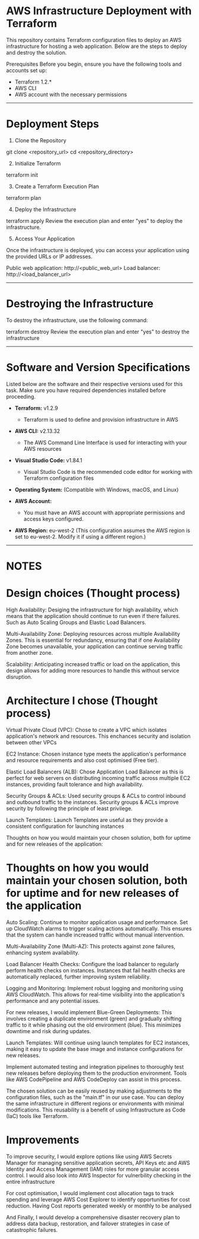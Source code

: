 # AWS Infrastructure Deployment with Terraform

This repository contains Terraform configuration files to deploy an AWS infrastructure for hosting a web application. Below are the steps to deploy and destroy the solution.

Prerequisites
Before you begin, ensure you have the following tools and accounts set up:

- Terraform 1.2.*
- AWS CLI
- AWS account with the necessary permissions

------------------------------------------------------------------------------------------------------------------------------------

# Deployment Steps

1. Clone the Repository

git clone <repository_url>
cd <repository_directory>

2. Initialize Terraform

terraform init

3. Create a Terraform Execution Plan

terraform plan

4. Deploy the Infrastructure

terraform apply
Review the execution plan and enter "yes" to deploy the infrastructure.

5. Access Your Application

Once the infrastructure is deployed, you can access your application using the provided URLs or IP addresses.

Public web application: http://<public_web_url>
Load balancer: http://<load_balancer_url>

------------------------------------------------------------------------------------------------------------------------------------

# Destroying the Infrastructure

To destroy the infrastructure, use the following command:

terraform destroy
Review the execution plan and enter "yes" to destroy the infrastructure

--------------------------------------------------------------------------------------------------------------------------------------

# Software and Version Specifications

Listed below are the software and their respective versions used for this task. Make sure you have required dependencies installed before proceeding.

- **Terraform:** v1.2.9
  - Terraform is used to define and provision infrastructure in AWS

- **AWS CLI:** v2.13.32
  - The AWS Command Line Interface is used for interacting with your AWS resources

- **Visual Studio Code:** v1.84.1
  - Visual Studio Code is the recommended code editor for working with Terraform configuration files

- **Operating System:** (Compatible with Windows, macOS, and Linux)

- **AWS Account:**
  - You must have an AWS account with appropriate permissions and access keys configured.

- **AWS Region:** eu-west-2 (This configuration assumes the AWS region is set to eu-west-2. Modify it if using a different region.)


---------------------------------------------------------------------------------------------------------------------------------------

# NOTES

# Design choices (Thought process)

High Availability: Desiging the infrastructure for high availability, which means that the application should continue to run even if there failures. Such as Auto Scaling Groups and Elastic Load Balancers.

Multi-Availability Zone: Deploying resources across multiple Availability Zones. This is essential for redundancy, ensuring that if one Availability Zone becomes unavailable, your application can continue serving traffic from another zone.

Scalability: Anticipating increased traffic or load on the application, this design allows for adding more resources to handle this without service disruption.


# Architecture I chose (Thought process)

Virtual Private Cloud (VPC): Chose to create a VPC which isolates application's network and resources. This enchances security and isolation between other VPCs

EC2 Instance: Chosen instance type meets the application's performance and resource requirements and also cost optimised (Free tier).

Elastic Load Balancers (ALB): Chose Application Load Balancer as this is perfect for web servers on distributing incoming traffic across multiple EC2 instances, providing fault tolerance and high availability.

Security Groups & ACLs: Used security groups & ACLs to control inbound and outbound traffic to the instances. Security groups & ACLs improve security by following the principle of least privilege.

Launch Templates: Launch Templates are useful as they provide a consistent configuration for launching instances

Thoughts on how you would maintain your chosen solution, both for uptime and for new releases of the application:


# Thoughts on how you would maintain your chosen solution, both for uptime and for new releases of the application

Auto Scaling: Continue to monitor application usage and performance. Set up CloudWatch alarms to trigger scaling actions automatically. This ensures that the system can handle increased traffic without manual intervention.

Multi-Availability Zone (Multi-AZ): This protects against zone failures, enhancing system availability.

Load Balancer Health Checks: Configure the load balancer to regularly perform health checks on instances. Instances that fail health checks are automatically replaced, further improving system reliability.

Logging and Monitoring: Implement robust logging and monitoring using AWS CloudWatch. This allows for real-time visibility into the application's performance and any potential issues.

For new releases, I would implement Blue-Green Deployments: This involves creating a duplicate environment (green) and gradually shifting traffic to it while phasing out the old environment (blue). This minimizes downtime and risk during updates.

Launch Templates: Will continue using launch templates for EC2 instances, making it easy to update the base image and instance configurations for new releases.

Implement automated testing and integration pipelines to thoroughly test new releases before deploying them to the production environment. Tools like AWS CodePipeline and AWS CodeDeploy can assist in this process.

The chosen solution can be easily reused by making adjustments to the configuration files, such as the "main.tf" in our use case. You can deploy the same infrastructure in different regions or environments with minimal modifications. This reusability is a benefit of using Infrastructure as Code (IaC) tools like Terraform.


# Improvements

To improve security, I would explore options like using AWS Secrets Manager for managing sensitive application secrets, API Keys etc and AWS Identity and Access Management (IAM) roles for more granular access control. I would also look into AWS Inspector for vulnerbility checking in the entire infrastructure

For cost optimisation, I would implement cost allocation tags to track spending and leverage AWS Cost Explorer to identify opportunities for cost reduction. Having Cost reports generated weekly or monthly to be analysed

And Finally, I would develop a comprehensive disaster recovery plan to address data backup, restoration, and failover strategies in case of catastrophic failures.
